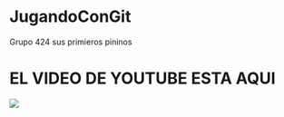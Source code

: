 # JugandoConGit
Grupo 424 sus primieros pininos


# EL VIDEO DE YOUTUBE ESTA AQUI

[![](https://img.youtube.com/vi/hJ86zIe3LYs/0.jpg)](https://www.youtube.com/watch?v=hJ86zIe3LYs)

